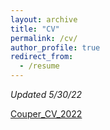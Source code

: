 ```yaml
---
layout: archive
title: "CV"
permalink: /cv/
author_profile: true
redirect_from:
  - /resume
---
```


*Updated 5/30/22*

<a href="https://lcouper.github.io/assets/CouperCV_2022.pdf" download>Couper_CV_2022</a>

